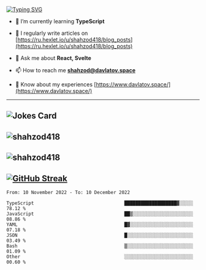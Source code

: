 [![Typing SVG](https://readme-typing-svg.herokuapp.com?font=Turret+Road&height=30&lines=HI!+I%60m+Frontend+Developer)](https://git.io/typing-svg)

- 🌱 I’m currently learning **TypeScript**

- 📝 I regularly write articles on [https://ru.hexlet.io/u/shahzod418/blog_posts](https://ru.hexlet.io/u/shahzod418/blog_posts)

- 💬 Ask me about **React, Svelte**

- 📫 How to reach me **shahzod@davlatov.space**

- 📄 Know about my experiences [https://www.davlatov.space/](https://www.davlatov.space/)

---
![Jokes Card](https://readme-jokes.vercel.app/api?theme=radical)
---
![shahzod418](https://github-readme-stats.vercel.app/api/top-langs?username=shahzod418&show_icons=true&theme=radical&locale=en&layout=compact)
---
![shahzod418](https://github-readme-stats.vercel.app/api?username=shahzod418&show_icons=true&theme=radical&locale=en&count_private=true)
---
[![GitHub Streak](http://github-readme-streak-stats.herokuapp.com?user=shahzod418&theme=radical&date_format=M%20j%5B%2C%20Y%5D)](https://git.io/streak-stats)
---
<!--START_SECTION:waka-->

```text
From: 10 November 2022 - To: 10 December 2022

TypeScript                                 ███████████████████▓░░░░░   78.12 %
JavaScript                                 ██▒░░░░░░░░░░░░░░░░░░░░░░   08.86 %
YAML                                       █▓░░░░░░░░░░░░░░░░░░░░░░░   07.18 %
JSON                                       █░░░░░░░░░░░░░░░░░░░░░░░░   03.49 %
Bash                                       ▒░░░░░░░░░░░░░░░░░░░░░░░░   01.09 %
Other                                      ░░░░░░░░░░░░░░░░░░░░░░░░░   00.60 %
```

<!--END_SECTION:waka-->
